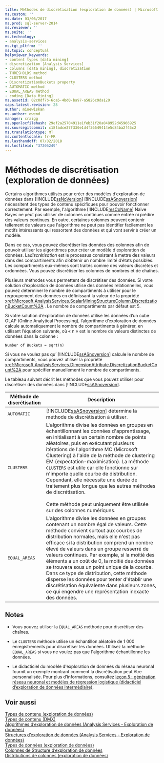 ```yaml
---
title: Méthodes de discrétisation (exploration de données) | Microsoft Docs
ms.custom: ''
ms.date: 03/06/2017
ms.prod: sql-server-2014
ms.reviewer: ''
ms.suite: ''
ms.technology:
- analysis-services
ms.tgt_pltfrm: ''
ms.topic: conceptual
helpviewer_keywords:
- content types [data mining]
- discretization [Analysis Services]
- columns [data mining], discretization
- THRESHOLDS method
- CLUSTERS method
- DiscretizationBuckets property
- AUTOMATIC method
- EQUAL_AREAS method
- coding [Data Mining]
ms.assetid: 02c0df7b-6ca5-4bd0-ba97-a5826c9da120
caps.latest.revision: 28
author: minewiskan
ms.author: owend
manager: craigg
ms.openlocfilehash: 29ef2a25704911e1feb31f20a048952d45966925
ms.sourcegitcommit: c18fadce27f330e1d4f36549414e5c84ba2f46c2
ms.translationtype: MT
ms.contentlocale: fr-FR
ms.lasthandoff: 07/02/2018
ms.locfileid: "37206249"
---
```

# <a name="discretization-methods-data-mining"></a>Méthodes de discrétisation (exploration de données)
  Certains algorithmes utilisés pour créer des modèles d’exploration de données dans [!INCLUDE[ssNoVersion](../../includes/ssnoversion-md.md)] [!INCLUDE[ssASnoversion](../../includes/ssasnoversion-md.md)] nécessitent des types de contenu spécifiques pour pouvoir fonctionner correctement. Par exemple, l'algorithme [!INCLUDE[msCoName](../../includes/msconame-md.md)] Naive Bayes ne peut pas utiliser de colonnes continues comme entrée ni prédire des valeurs continues. En outre, certaines colonnes peuvent contenir tellement de valeurs que l'algorithme ne peut pas identifier facilement les motifs intéressants qui ressortent des données et qui vont servir à créer un modèle.  
  
 Dans ce cas, vous pouvez discrétiser les données des colonnes afin de pouvoir utiliser les algorithmes pour créer un modèle d'exploration de données. La*discrétisation* est le processus consistant à mettre des valeurs dans des compartiments afin d’obtenir un nombre limité d’états possibles. Les compartiments eux-mêmes sont traités comme des valeurs discrètes et ordonnées. Vous pouvez discrétiser les colonnes de nombres et de chaînes.  
  
 Plusieurs méthodes vous permettent de discrétiser des données. Si votre solution d’exploration de données utilise des données relationnelles, vous pouvez déterminer le nombre de compartiments à utiliser pour le regroupement des données en définissant la valeur de la propriété <xref:Microsoft.AnalysisServices.ScalarMiningStructureColumn.DiscretizationBucketCount%2A> . Le nombre de compartiments par défaut est 5.  
  
 Si votre solution d’exploration de données utilise les données d’un cube OLAP (Online Analytical Processing), l’algorithme d’exploration de données calcule automatiquement le nombre de compartiments à générer, en utilisant l’équation suivante, où « n » est le nombre de valeurs distinctes de données dans la colonne :  
  
 `Number of Buckets = sqrt(n)`  
  
 Si vous ne voulez pas qu’ [!INCLUDE[ssASnoversion](../../includes/ssasnoversion-md.md)] calcule le nombre de compartiments, vous pouvez utiliser la propriété <xref:Microsoft.AnalysisServices.DimensionAttribute.DiscretizationBucketCount%2A> pour spécifier manuellement le nombre de compartiments.  
  
 Le tableau suivant décrit les méthodes que vous pouvez utiliser pour discrétiser des données dans [!INCLUDE[ssASnoversion](../../includes/ssasnoversion-md.md)].  
  
|Méthode de discrétisation|Description|  
|---------------------------|-----------------|  
|`AUTOMATIC`|[!INCLUDE[ssASnoversion](../../includes/ssasnoversion-md.md)] détermine la méthode de discrétisation à utiliser.|  
|`CLUSTERS`|L'algorithme divise les données en groupes en échantillonnant les données d'apprentissage, en initialisant à un certain nombre de points aléatoires, puis en exécutant plusieurs itérations de l'algorithme MC (Microsoft Clustering) à l'aide de la méthode de clustering EM (expectation-maximisation). La méthode `CLUSTERS` est utile car elle fonctionne sur n'importe quelle courbe de distribution. Cependant, elle nécessite une durée de traitement plus longue que les autres méthodes de discrétisation.<br /><br /> Cette méthode peut uniquement être utilisée sur des colonnes numériques.|  
|`EQUAL_AREAS`|L'algorithme divise les données en groupes contenant un nombre égal de valeurs. Cette méthode convient surtout aux courbes de distribution normales, mais elle n'est pas efficace si la distribution comprend un nombre élevé de valeurs dans un groupe resserré de valeurs continues. Par exemple, si la moitié des éléments a un coût de 0, la moitié des données se trouvera sous un point unique de la courbe. Dans ce type de distribution, cette méthode disperse les données pour tenter d'établir une discrétisation équivalente dans plusieurs zones, ce qui engendre une représentation inexacte des données.|  
  
## <a name="remarks"></a>Notes  
  
-   Vous pouvez utiliser la `EQUAL_AREAS` méthode pour discrétiser des chaînes.  
  
-   Le `CLUSTERS` méthode utilise un échantillon aléatoire de 1 000 enregistrements pour discrétiser les données. Utilisez la méthode `EQUAL_AREAS` si vous ne voulez pas que l'algorithme échantillonne les données.  
  
-   Le didacticiel du modèle d'exploration de données du réseau neuronal fournit un exemple montrant comment la discrétisation peut être personnalisée. Pour plus d’informations, consultez [leçon 5 : génération réseau neuronal et modèles de régression logistique &#40;didacticiel d’exploration de données intermédiaire&#41;](../../tutorials/lesson-5-build-models-intermediate-data-mining-tutorial.md).  
  
## <a name="see-also"></a>Voir aussi  
 [Types de contenu &#40;exploration de données&#41;](content-types-data-mining.md)   
 [Types de contenu &#40;DMX&#41;](/sql/dmx/content-types-dmx)   
 [Algorithmes d’exploration de données &#40;Analysis Services - Exploration de données&#41;](data-mining-algorithms-analysis-services-data-mining.md)   
 [Structures d’exploration de données &#40;Analysis Services - Exploration de données&#41;](mining-structures-analysis-services-data-mining.md)   
 [Types de données &#40;exploration de données&#41;](data-types-data-mining.md)   
 [Colonnes de Structure d’exploration de données](mining-structure-columns.md)   
 [Distributions de colonnes &#40;exploration de données&#41;](column-distributions-data-mining.md)  
  
  
